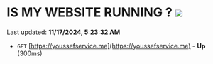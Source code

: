 # IS MY WEBSITE RUNNING ? [![](https://img.shields.io/static/v1?label=Sponsor&message=%E2%9D%A4&logo=GitHub&color=%23fe8e86)](https://github.com/sponsors/Youssef-Lehmam)

Last updated: **11/17/2024, 5:23:32 AM**

- `GET` [https://youssefservice.me](https://youssefservice.me) - **Up** (300ms)
